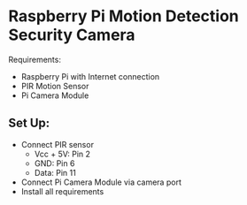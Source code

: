 # Raspberry Pi Motion Detection Security Camera

Requirements:
  * Raspberry Pi with Internet connection
  * PIR Motion Sensor
  * Pi Camera Module

## Set Up:
  * Connect PIR sensor
     * Vcc + 5V: Pin 2
     * GND: Pin 6
     * Data: Pin 11
  * Connect Pi Camera Module via camera port
  * Install all requirements
